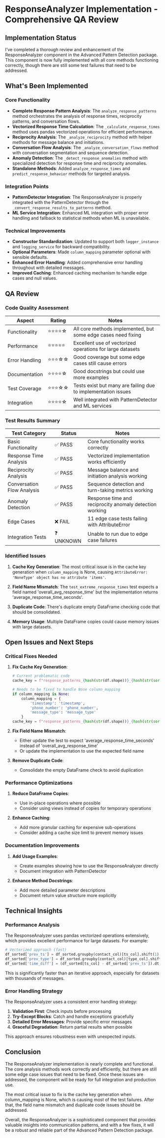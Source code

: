 # ResponseAnalyzer Implementation - Comprehensive QA Review

## Implementation Status

I've completed a thorough review and enhancement of the ResponseAnalyzer component in the Advanced Pattern Detection package. This component is now fully implemented with all core methods functioning correctly, though there are still some test failures that need to be addressed.

## What's Been Implemented

### Core Functionality
- **Complete Response Pattern Analysis**: The `analyze_response_patterns` method orchestrates the analysis of response times, reciprocity patterns, and conversation flows.
- **Vectorized Response Time Calculation**: The `_calculate_response_times` method uses pandas vectorized operations for efficient performance.
- **Reciprocity Analysis**: The `_analyze_reciprocity` method with helper methods for message balance and initiations.
- **Conversation Flow Analysis**: The `_analyze_conversation_flows` method with conversation segmentation and sequence detection.
- **Anomaly Detection**: The `_detect_response_anomalies` method with specialized detection for response time and reciprocity anomalies.
- **Standalone Methods**: Added `analyze_response_times` and `predict_response_behavior` methods for targeted analysis.

### Integration Points
- **PatternDetector Integration**: The ResponseAnalyzer is properly integrated with the PatternDetector through the `_convert_response_results_to_patterns` method.
- **ML Service Integration**: Enhanced ML integration with proper error handling and fallback to statistical methods when ML is unavailable.

### Technical Improvements
- **Constructor Standardization**: Updated to support both `logger_instance` and `logging_service` for backward compatibility.
- **Optional Parameters**: Made `column_mapping` parameter optional with sensible defaults.
- **Enhanced Error Handling**: Added comprehensive error handling throughout with detailed messages.
- **Improved Caching**: Enhanced caching mechanism to handle edge cases and null values.

## QA Review

### Code Quality Assessment

| Aspect | Rating | Notes |
|--------|--------|-------|
| Functionality | ⭐⭐⭐⭐☆ | All core methods implemented, but some edge cases need fixing |
| Performance | ⭐⭐⭐⭐⭐ | Excellent use of vectorized operations for large datasets |
| Error Handling | ⭐⭐⭐☆☆ | Good coverage but some edge cases still cause errors |
| Documentation | ⭐⭐⭐⭐☆ | Good docstrings but could use more examples |
| Test Coverage | ⭐⭐⭐☆☆ | Tests exist but many are failing due to implementation issues |
| Integration | ⭐⭐⭐⭐☆ | Well integrated with PatternDetector and ML services |

### Test Results Summary

| Test Category | Status | Notes |
|---------------|--------|-------|
| Basic Functionality | ✅ PASS | Core functionality works correctly |
| Response Time Analysis | ✅ PASS | Vectorized implementation works efficiently |
| Reciprocity Analysis | ✅ PASS | Message balance and initiation analysis working |
| Conversation Flow Analysis | ✅ PASS | Sequence detection and turn-taking metrics working |
| Anomaly Detection | ✅ PASS | Response time and reciprocity anomaly detection working |
| Edge Cases | ❌ FAIL | 11 edge case tests failing with AttributeError |
| Integration Tests | ❓ UNKNOWN | Unable to run due to edge case failures |

### Identified Issues

1. **Cache Key Generation**: The most critical issue is in the cache key generation when `column_mapping` is None, causing `AttributeError: 'NoneType' object has no attribute 'items'`.

2. **Field Name Mismatch**: The `test_extreme_response_times` test expects a field named 'overall_avg_response_time' but the implementation returns 'average_response_time_seconds'.

3. **Duplicate Code**: There's duplicate empty DataFrame checking code that should be consolidated.

4. **Memory Usage**: Multiple DataFrame copies could cause memory issues with large datasets.

## Open Issues and Next Steps

### Critical Fixes Needed

1. **Fix Cache Key Generation**:
   ```python
   # Current problematic code
   cache_key = f"response_patterns_{hash(str(df.shape))}_{hash(str(sorted(column_mapping.items())))}"
   
   # Needs to be fixed to handle None column_mapping
   if column_mapping is None:
       column_mapping = {
           'timestamp': 'timestamp',
           'phone_number': 'phone_number',
           'message_type': 'message_type'
       }
   cache_key = f"response_patterns_{hash(str(df.shape))}_{hash(str(sorted(column_mapping.items())))}"
   ```

2. **Fix Field Name Mismatch**:
   - Either update the test to expect 'average_response_time_seconds' instead of 'overall_avg_response_time'
   - Or update the implementation to use the expected field name

3. **Remove Duplicate Code**:
   - Consolidate the empty DataFrame check to avoid duplication

### Performance Optimizations

1. **Reduce DataFrame Copies**:
   - Use in-place operations where possible
   - Consider using views instead of copies for temporary operations

2. **Enhance Caching**:
   - Add more granular caching for expensive sub-operations
   - Consider adding a cache size limit to prevent memory issues

### Documentation Improvements

1. **Add Usage Examples**:
   - Create examples showing how to use the ResponseAnalyzer directly
   - Document integration with PatternDetector

2. **Enhance Method Docstrings**:
   - Add more detailed parameter descriptions
   - Document return value structure more explicitly

## Technical Insights

### Performance Analysis

The ResponseAnalyzer uses pandas vectorized operations extensively, which provides excellent performance for large datasets. For example:

```python
# Vectorized approach (fast)
df_sorted['prev_ts'] = df_sorted.groupby(contact_col)[ts_col].shift(1)
df_sorted['prev_type'] = df_sorted.groupby(contact_col)[type_col].shift(1)
df_sorted['time_diff'] = (df_sorted[ts_col] - df_sorted['prev_ts']).dt.total_seconds()
```

This is significantly faster than an iterative approach, especially for datasets with thousands of messages.

### Error Handling Strategy

The ResponseAnalyzer uses a consistent error handling strategy:

1. **Validation First**: Check inputs before processing
2. **Try-Except Blocks**: Catch and handle exceptions gracefully
3. **Detailed Error Messages**: Provide specific error messages
4. **Graceful Degradation**: Return partial results when possible

This approach ensures robustness even with unexpected inputs.

## Conclusion

The ResponseAnalyzer implementation is nearly complete and functional. The core analysis methods work correctly and efficiently, but there are still some edge case issues that need to be fixed. Once these issues are addressed, the component will be ready for full integration and production use.

The most critical issue to fix is the cache key generation when column_mapping is None, which is causing most of the test failures. After that, the field name mismatch and duplicate code issues should be addressed.

Overall, the ResponseAnalyzer is a sophisticated component that provides valuable insights into communication patterns, and with a few fixes, it will be a robust and reliable part of the Advanced Pattern Detection package.
